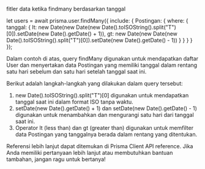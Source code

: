 fitler data ketika findmany berdasarkan tanggal

let users = await prisma.user.findMany({
include: {
Postingan: {
where: {
tanggal: {
lt: new Date(new Date(new Date().toISOString().split("T")[0]).setDate(new Date().getDate() + 1)),
gt: new Date(new Date(new Date().toISOString().split("T")[0]).setDate(new Date().getDate() - 1))
}
}
}
}
});

Dalam contoh di atas, query findMany digunakan untuk mendapatkan daftar User dan menyertakan data Postingan yang memiliki tanggal dalam rentang satu hari sebelum dan satu hari setelah tanggal saat ini.

Berikut adalah langkah-langkah yang dilakukan dalam query tersebut:

1. new Date().toISOString().split("T")[0] digunakan untuk mendapatkan tanggal saat ini dalam format ISO tanpa waktu.
2. setDate(new Date().getDate() + 1) dan setDate(new Date().getDate() - 1) digunakan untuk menambahkan dan mengurangi satu hari dari tanggal saat ini.
3. Operator lt (less than) dan gt (greater than) digunakan untuk memfilter data Postingan yang tanggalnya berada dalam rentang yang ditentukan.

Referensi lebih lanjut dapat ditemukan di Prisma Client API reference.
Jika Anda memiliki pertanyaan lebih lanjut atau membutuhkan bantuan tambahan, jangan ragu untuk bertanya!
